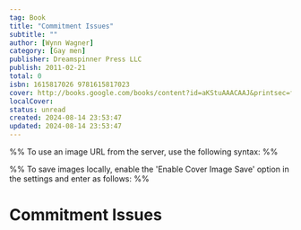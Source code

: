 ```yaml
---
tag: Book
title: "Commitment Issues"
subtitle: ""
author: [Wynn Wagner]
category: [Gay men]
publisher: Dreamspinner Press LLC
publish: 2011-02-21
total: 0
isbn: 1615817026 9781615817023
cover: http://books.google.com/books/content?id=aKStuAAACAAJ&printsec=frontcover&img=1&zoom=1&source=gbs_api
localCover: 
status: unread
created: 2024-08-14 23:53:47
updated: 2024-08-14 23:53:47
---
```


%% To use an image URL from the server, use the following syntax: %%


%% To save images locally, enable the 'Enable Cover Image Save' option in the settings and enter as follows: %%


# Commitment Issues
